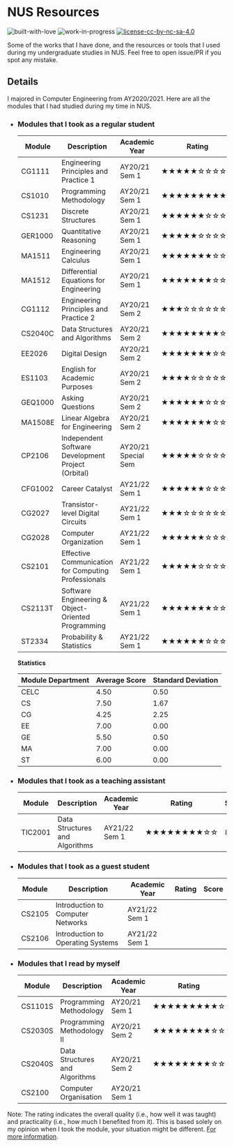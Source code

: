 # NUS Resources

![built-with-love](https://forthebadge.com/images/badges/built-with-love.svg) ![work-in-progress](https://user-images.githubusercontent.com/69445142/133667291-1a66d1a2-2ae0-4ecf-bd64-475bf3c71db4.png) [![license-cc-by-nc-sa-4.0](https://user-images.githubusercontent.com/69445142/133666673-afd82910-7f66-4c86-bc0e-abecbb0e41a3.png)](http://creativecommons.org/licenses/by-nc-sa/4.0/)

Some of the works that I have done, and the resources or tools that I used during my undergraduate studies in NUS. Feel free to open issue/PR if you spot any mistake.

## Details

I majored in Computer Engineering from AY2020/2021. Here are all the modules that I had studied during my time in NUS.

- ### Modules that I took as a regular student

  | Module      | Description | Academic Year | Rating | Score |
  | ----------- | ----------- | ------------- | ------ | ------- |
  | CG1111 | Engineering Principles and Practice 1 | AY20/21 Sem 1 | ★★★★★☆☆☆☆☆ | 5/10 |
  | CS1010 | Programming Methodology | AY20/21 Sem 1 | ★★★★★★★★★☆ | [9/10](https://github.com/richwill28/NUS-Resources/tree/main/CS1010) |
  | CS1231 | Discrete Structures | AY20/21 Sem 1 | ★★★★★★☆☆☆☆ | 6/10 |
  | GER1000 | Quantitative Reasoning | AY20/21 Sem 1 | ★★★★★☆☆☆☆☆ | 5/10 |
  | MA1511 | Engineering Calculus | AY20/21 Sem 1 | ★★★★★★★☆☆☆ | 7/10 |
  | MA1512 | Differential Equations for Engineering | AY20/21 Sem 1 | ★★★★★★★☆☆☆ | 7/10 |
  | CG1112 | Engineering Principles and Practice 2 | AY20/21 Sem 2 | ★★★☆☆☆☆☆☆☆ | 3/10 |
  | CS2040C | Data Structures and Algorithms | AY20/21 Sem 2 | ★★★★★★★★☆☆ | [8/10](https://github.com/richwill28/NUS-Resources/tree/main/CS2040C) |
  | EE2026 | Digital Design | AY20/21 Sem 2 | ★★★★★★★☆☆☆ | 7/10 |
  | ES1103 | English for Academic Purposes | AY20/21 Sem 2 | ★★★★☆☆☆☆☆☆ | 4/10 |
  | GEQ1000 | Asking Questions | AY20/21 Sem 2 | ★★★★★★☆☆☆☆ | 6/10 |
  | MA1508E | Linear Algebra for Engineering | AY20/21 Sem 2 | ★★★★★★★☆☆☆ | 7/10 |
  | CP2106 | Independent Software Development Project (Orbital) | AY20/21 Special Sem | ★★★★★☆☆☆☆☆ | 5/10 |
  | CFG1002 | Career Catalyst | AY21/22 Sem 1 | ★★★★★★☆☆☆☆ | 6/10 |
  | CG2027 | Transistor-level Digital Circuits | AY21/22 Sem 1 | ★★★☆☆☆☆☆☆☆ | [3/10](https://github.com/richwill28/NUS-Resources/tree/main/CG2027) |
  | CG2028 | Computer Organization | AY21/22 Sem 1 | ★★★★★★☆☆☆☆ | 6/10 |
  | CS2101 | Effective Communication for Computing Professionals | AY21/22 Sem 1 | ★★★★★☆☆☆☆☆ | 5/10 |
  | CS2113T | Software Engineering & Object-Oriented Programming | AY21/22 Sem 1 | ★★★★★★★☆☆☆ | 7/10 |
  | ST2334 | Probability & Statistics | AY21/22 Sem 1 | ★★★★★★☆☆☆☆ | 6/10 |

  **Statistics**

  | Module Department | Average Score | Standard Deviation |
  | ----------------- | -------------- | ------------------ |
  | CELC | 4.50 | 0.50 |
  | CS | 7.50 | 1.67 |
  | CG | 4.25 | 2.25 |
  | EE | 7.00 | 0.00 |
  | GE | 5.50 | 0.50 |
  | MA | 7.00 | 0.00 |
  | ST | 6.00 | 0.00 |

- ### Modules that I took as a teaching assistant

  | Module      | Description | Academic Year | Rating | Score |
  | ----------- | ----------- | ------------- | ------ | ------- |
  | TIC2001 | Data Structures and Algorithms | AY21/22 Sem 1 | ★★★★★★★★☆☆ | 8/10 |

- ### Modules that I took as a guest student

  | Module      | Description | Academic Year | Rating | Score |
  | ----------- | ----------- | ------------- | ------ | ------- |
  | CS2105 | Introduction to Computer Networks | AY21/22 Sem 1 |  |  |
  | CS2106 | Introduction to Operating Systems | AY21/22 Sem 1 |  |  |

- ### Modules that I read by myself

  | Module      | Description | Academic Year | Rating | Score |
  | ----------- | ----------- | ------------- | ------ | ------- |
  | CS1101S | Programming Methodology | AY20/21 Sem 1 | ★★★★★★★★★☆ | [9/10](https://github.com/richwill28/NUS-Resources/tree/main/CS1101S) |
  | CS2030S | Programming Methodology II | AY20/21 Sem 2 | ★★★★★★★★☆☆ | [8/10](https://github.com/richwill28/NUS-Resources/tree/main/CS2030S) |
  | CS2040S | Data Structures and Algorithms | AY20/21 Sem 2 | ★★★★★★★★☆☆ | [8/10](https://github.com/richwill28/NUS-Resources/tree/main/CS2040S) |
  | CS2100 | Computer Organisation | AY20/21 Sem 1 |  |  |

Note: The rating indicates the overall quality (i.e., how well it was taught) and practicality (i.e., how much I benefited from it). This is based solely on my opinion when I took the module, your situation might be different. [For more information](https://github.com/richwill28/NUS-Resources/blob/main/RATING.md).
